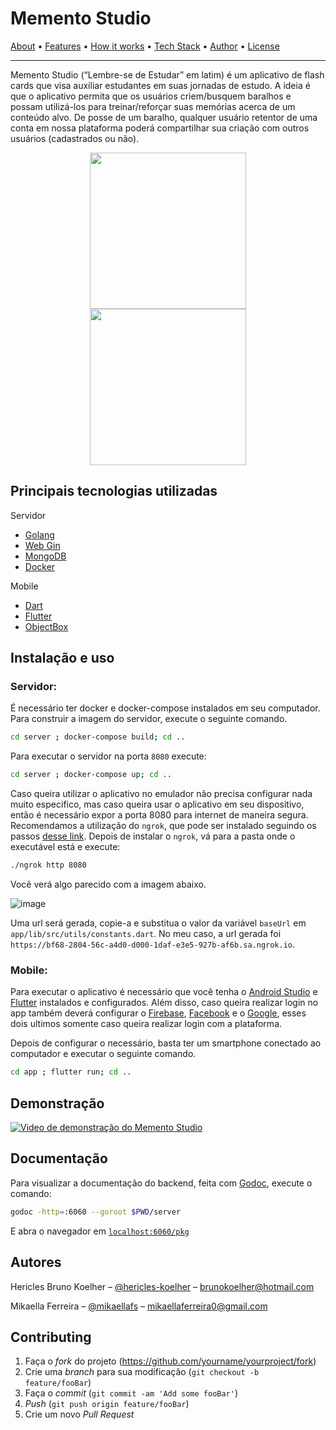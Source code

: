 <h1>Memento Studio</h1>

<!-- TODO: Arrumar isso aqui no final -->
<p>
 <a href="#about">About</a> •
 <a href="#features">Features</a> •
 <a href="#how-it-works">How it works</a> •
 <a href="#tech-stack">Tech Stack</a> •
 <a href="#author">Author</a> •
 <a href="#user-content-license">License</a>

</p>

---

Memento Studio (“Lembre-se de Estudar” em latim) é um aplicativo de flash cards que visa auxiliar estudantes em suas jornadas de estudo. A ideia é que o aplicativo permita que os usuários criem/busquem baralhos e possam utilizá-los para treinar/reforçar suas memórias acerca de um conteúdo alvo. De posse de um baralho, qualquer usuário retentor de uma conta em nossa plataforma poderá compartilhar sua criação com outros usuários (cadastrados ou não).

<p align="middle">
  <img src="https://user-images.githubusercontent.com/42984505/184510631-9c33c143-56e4-4649-b24f-45dff3556a4f.jpg" width="250" hspace="20" />
  <img src="https://user-images.githubusercontent.com/42984505/184510634-13532544-e1c3-485e-8246-b6ce8ab31bc6.jpg" width="250" hspace="20"/> 
</p>

## Principais tecnologias utilizadas
Servidor
- [Golang](https://go.dev/)
- [Web Gin](https://gin-gonic.com/)
- [MongoDB](https://www.mongodb.com/)
- [Docker](https://www.docker.com/)

Mobile
- [Dart](https://dart.dev/)
- [Flutter](https://flutter.dev/)
- [ObjectBox](https://objectbox.io/)

## Instalação e uso
### Servidor:
É necessário ter docker e docker-compose instalados em seu computador. Para construir a imagem do servidor, execute o seguinte comando.
```sh
cd server ; docker-compose build; cd ..
```
Para executar o servidor na porta `8080` execute:
```sh
cd server ; docker-compose up; cd ..
```

Caso queira utilizar o aplicativo no emulador não precisa configurar nada muito especifico, mas caso queira usar o aplicativo em seu dispositivo, então é necessário expor a porta 8080 para internet de maneira segura. Recomendamos a utilização do `ngrok`, que pode ser instalado seguindo os passos [desse link](https://ngrok.com/download). Depois de instalar o `ngrok`, vá para a pasta onde o executável está e execute:

```sh
./ngrok http 8080
```
Você verá algo parecido com a imagem abaixo.

![image](https://user-images.githubusercontent.com/42984505/184511252-4a5b81dd-5626-49cf-a718-63fe3e067b2f.png)

Uma url será gerada, copie-a e substitua o valor da variável `baseUrl` em `app/lib/src/utils/constants.dart`. No meu caso, a url gerada foi `https://bf68-2804-56c-a4d0-d000-1daf-e3e5-927b-af6b.sa.ngrok.io`.

### Mobile:
Para executar o aplicativo é necessário que você tenha o [Android Studio](https://developer.android.com/studio) e [Flutter](https://docs.flutter.dev/get-started/install) instalados e configurados. Além disso, caso queira realizar login no app também deverá configurar o [Firebase](https://firebase.google.com/docs/flutter/setup?hl=pt-br&platform=android), [Facebook](https://facebook.meedu.app/docs/4.x.x/android) e o [Google](https://developers.google.com/identity/sign-in/android/start-integrating), esses dois ultimos somente caso queira realizar login com a plataforma.

Depois de configurar o necessário, basta ter um smartphone conectado ao computador e executar o seguinte comando. 
```sh
cd app ; flutter run; cd ..
```

## Demonstração

[![Video de demonstração do Memento Studio](https://img.youtube.com/vi/btnbJ5YypJ8/0.jpg)](https://www.youtube.com/watch?v=btnbJ5YypJ8)

## Documentação
Para visualizar a documentação do backend, feita com [Godoc](https://pkg.go.dev/golang.org/x/tools/cmd/godoc), execute o comando:

```sh
godoc -http=:6060 --goroot $PWD/server

```

E abra o navegador em [`localhost:6060/pkg`](http://localhost:6060/pkg)

## Autores

Hericles Bruno Koelher – [@hericles-koelher](https://github.com/hericles-koelher) – brunokoelher@hotmail.com

Mikaella Ferreira – [@mikaellafs](https://github.com/mikaellafs) – mikaellaferreira0@gmail.com

## Contributing

1. Faça o _fork_ do projeto (<https://github.com/yourname/yourproject/fork>)
2. Crie uma _branch_ para sua modificação (`git checkout -b feature/fooBar`)
3. Faça o _commit_ (`git commit -am 'Add some fooBar'`)
4. _Push_ (`git push origin feature/fooBar`)
5. Crie um novo _Pull Request_
